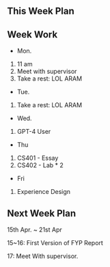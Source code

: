 ## This Week Plan



## Week Work

- Mon.

1. 11 am
2. Meet with supervisor 
3. Take a rest: LOL ARAM 

- Tue.

1. Take a rest: LOL ARAM 

- Wed.

1. GPT-4 User 

- Thu

1. CS401 - Essay
2. CS402 - Lab * 2

- Fri

1. Experience Design

## Next Week Plan 

15th Apr.  ~ 21st Apr

15~16: First Version of FYP Report

17: Meet With supervisor.

